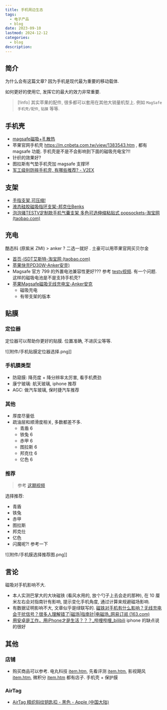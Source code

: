 ```yaml
---
title: 手机周边生态
tags:
  - 电子产品
  - blog
date: 2023-09-10
lastmod: 2024-12-12
categories:
  - blog
description: 
---
```


## 简介

为什么会有这篇文章? 因为手机是现代最为重要的移动载体.

如何更好的使用它, 发挥它的最大的效力非常重要.

> [!info]
> 其实苹果的配件, 很多都可以套用在其他大销量机型上. 例如 `MagSafe手机壳/配件`, `贴膜` 等等.

## 手机壳

- [magsafe磁吸+孔散热](https://detail.tmall.com/item.htm?abbucket=18&id=726214527325&ns=1&spm=a21n57.1.0.0.4473523cWqMD81)
- 苹果官网手机壳 https://m.cnbeta.com.tw/view/1383543.htm , 都有 magsafe 功能.  手机壳是不是不会影响到下面的磁吸充电宝?!!
- 针织的效果好?
- 图拉斯有气垫手机壳加 magsafe 支撑环
- [军工级别防摔手机壳, 有哪些推荐? - V2EX](https://www.v2ex.com/t/978696)

## 支架

- [手指支架,可压缩!](https://item.taobao.com/item.htm?id=696845876910&ali_refid=a3_430582_1006:1404290195:N:VC3%2BSQzwkfNil8Aox7Kmho9Dbn3WRK%2F9:d920b61a7b547ca5208ef4610440cf28&ali_trackid=162_d920b61a7b547ca5208ef4610440cf28&spm=a21n57.1.0.0#detail)
- [液态硅胶磁吸指环支架-邦克仕Benks](https://item.jd.com/100033737184.html#crumb-wrap)
- [泡泡骚TESTV定制款手机气囊支架 多色可选伸缩粘贴式 popsockets-淘宝网 (taobao.com)](https://item.taobao.com/item.htm?spm=a1z10.5-c-s.w4002-24139748734.28.522a6bfdPbda5y&id=735294208114)

## 充电

酷态科 (原紫米 ZMI) > anker ? 二选一就好 . 土豪可以用苹果官网买贝尔金

- [首页-ISDT艾斯特-淘宝网 (taobao.com)](https://isdt.taobao.com/?spm=2013.1.0.0.30372a56ooYbHV)
- [苹果快充PD30W-Anker安克)](https://item.jd.com/100035731883.html#crumb-wrap)
- Magsafe 官方 799 的外置电池兼容性更好??? 参考 [testv视频](https://www.bilibili.com/video/BV1rY411x72D/?vd_source=3f8a7a9cfa796e140d94e90eb3af4c90). 有一个问题. 这样的磁吸电池是不是支持手机壳?
- [苹果Magsafe磁吸无线充电宝-Anker安克](https://item.jd.com/100046547938.html)
    - 磁吸充电
    - 有带支架的版本

## 贴膜

### 定位器

定位器可以帮助你更好的贴膜. 位置准确, 不进灰尘等等.

![[附件/手机贴膜定位器选择.png]]

### 手机膜类型

- 防窥膜: 降亮度 + 降分辨率太厉害, 看手机费劲
- 康宁玻璃: 航天玻璃, iphone 推荐
- AGC: 做汽车玻璃, 保时捷汽车推荐

### 其他

- 厚度尽量低
- 疏油层和顺滑度相关, 多数都差不多.
    - 青盾 6
    - 铁兔 6
    - 赤甲 6
    - 图拉斯 6
    - 邦克仕 6
    - 亿色 6

### 推荐

> 参考 [这期视频](https://www.bilibili.com/video/BV1Fr4y1o7bs/?vd_source=3f8a7a9cfa796e140d94e90eb3af4c90)

选择推荐:

- 青盾
- 铁兔
- 赤甲
- 图拉斯
- 邦克仕
- 亿色
- 闪魔呢?! 参考一下

![[附件/手机膜选择推荐图.png]]

## 言论

磁吸对手机影响不大.

- 本人实测巴掌大的大块磁铁 (看风水用的, 放个勺子上去会走的那种), 在 10 厘米左右会对指南针有影响, 提示变化手机角度, 通过计算来规避磁场影响.
- 有数据证明影响不大, 文章似乎是绿联写的.  [磁铁对手机有什么影响？无线充电会干扰信号？很多人理解错了|磁场|指南针|电磁场_网易订阅 (163.com)](https://www.163.com/dy/article/H7O7QGGC05118LQH.html)
- [用安卓是工作，用iPhone才是生活？？？\_哔哩哔哩\_bilibili](https://www.bilibili.com/video/BV1ea4y1F7CX/?vd_source=3f8a7a9cfa796e140d94e90eb3af4c90) iphone 的缺点说的很好

## 其他

### 店铺

- 购买商品可以参考. 电丸科技 [item.htm](https://item.taobao.com/item.htm?spm=a1z10.1-c-s.w4004-24446373720.5.5d115167cvjSQp&id=725086826857), 先看评测 [item.htm](https://item.taobao.com/item.htm?spm=a1z10.5-c-s.w4002-25039558149.17.5b5f23ebbezdf1&id=697242165354), 影视飓风 [item.htm](https://item.taobao.com/item.htm?spm=a1z10.3-c-s.w4002-21196859135.13.35fe2e28QwAk83&id=716802761098), 微积分 [item.htm](https://item.taobao.com/item.htm?spm=a1z10.3-c.w4002-18825743192.9.1e0f3e37ZqN8MC&id=633424236468) 都有店子. 手机壳 + 保护膜

### AirTag

- [AirTag 精织斜纹钥匙扣 - 黑色 - Apple (中国大陆)](https://www.apple.com.cn/shop/product/MT2H3FE/A?fnode=6f0a2eb5cecbbfe57b7d9a0d1593dc5ba1ddae3ccdbf87780d91130894ff7e8ee2e2df23aefdb764ddb7c1ce75ce58ea52dc2d865da5e6e075b92b29249b98707545cc132e0a9ccfc3f1cfa9c4e5c02a81ba7e95fe2366b6ea2df546cd3e2747)
